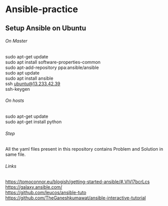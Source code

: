 # Ansible-practice

## Setup Ansible on Ubuntu 
###### On Master 
sudo apt-get update <br />
sudo apt install software-properties-common <br />
sudo apt-add-repository ppa:ansible/ansible <br />
sudo apt update <br />
sudo apt install ansible <br />
ssh ubuntu@13.233.42.39 <br />
ssh-keygen <br />

###### On hosts 
sudo apt-get update <br />
sudo apt-get install python 

###### Step
All the yaml files present in this repository contains Problem and Solution in same file.

###### Links
https://tomoconnor.eu/blogish/getting-started-ansible/#.VlVl7bcrLcs <br />
https://galaxy.ansible.com/ <br />
https://github.com/leucos/ansible-tuto <br />
https://github.com/TheGaneshkumawat/ansible-interactive-tutorial
